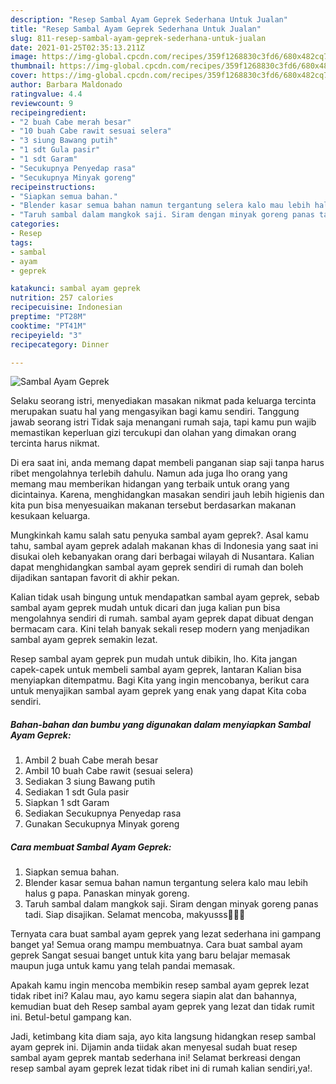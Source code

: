 ```yaml
---
description: "Resep Sambal Ayam Geprek Sederhana Untuk Jualan"
title: "Resep Sambal Ayam Geprek Sederhana Untuk Jualan"
slug: 811-resep-sambal-ayam-geprek-sederhana-untuk-jualan
date: 2021-01-25T02:35:13.211Z
image: https://img-global.cpcdn.com/recipes/359f1268830c3fd6/680x482cq70/sambal-ayam-geprek-foto-resep-utama.jpg
thumbnail: https://img-global.cpcdn.com/recipes/359f1268830c3fd6/680x482cq70/sambal-ayam-geprek-foto-resep-utama.jpg
cover: https://img-global.cpcdn.com/recipes/359f1268830c3fd6/680x482cq70/sambal-ayam-geprek-foto-resep-utama.jpg
author: Barbara Maldonado
ratingvalue: 4.4
reviewcount: 9
recipeingredient:
- "2 buah Cabe merah besar"
- "10 buah Cabe rawit sesuai selera"
- "3 siung Bawang putih"
- "1 sdt Gula pasir"
- "1 sdt Garam"
- "Secukupnya Penyedap rasa"
- "Secukupnya Minyak goreng"
recipeinstructions:
- "Siapkan semua bahan."
- "Blender kasar semua bahan namun tergantung selera kalo mau lebih halus g papa. Panaskan minyak goreng."
- "Taruh sambal dalam mangkok saji. Siram dengan minyak goreng panas tadi. Siap disajikan. Selamat mencoba, makyusss🥰🥰🥰"
categories:
- Resep
tags:
- sambal
- ayam
- geprek

katakunci: sambal ayam geprek 
nutrition: 257 calories
recipecuisine: Indonesian
preptime: "PT28M"
cooktime: "PT41M"
recipeyield: "3"
recipecategory: Dinner

---
```



![Sambal Ayam Geprek](https://img-global.cpcdn.com/recipes/359f1268830c3fd6/680x482cq70/sambal-ayam-geprek-foto-resep-utama.jpg)

Selaku seorang istri, menyediakan masakan nikmat pada keluarga tercinta merupakan suatu hal yang mengasyikan bagi kamu sendiri. Tanggung jawab seorang istri Tidak saja menangani rumah saja, tapi kamu pun wajib memastikan keperluan gizi tercukupi dan olahan yang dimakan orang tercinta harus nikmat.

Di era  saat ini, anda memang dapat membeli panganan siap saji tanpa harus ribet mengolahnya terlebih dahulu. Namun ada juga lho orang yang memang mau memberikan hidangan yang terbaik untuk orang yang dicintainya. Karena, menghidangkan masakan sendiri jauh lebih higienis dan kita pun bisa menyesuaikan makanan tersebut berdasarkan makanan kesukaan keluarga. 



Mungkinkah kamu salah satu penyuka sambal ayam geprek?. Asal kamu tahu, sambal ayam geprek adalah makanan khas di Indonesia yang saat ini disukai oleh kebanyakan orang dari berbagai wilayah di Nusantara. Kalian dapat menghidangkan sambal ayam geprek sendiri di rumah dan boleh dijadikan santapan favorit di akhir pekan.

Kalian tidak usah bingung untuk mendapatkan sambal ayam geprek, sebab sambal ayam geprek mudah untuk dicari dan juga kalian pun bisa mengolahnya sendiri di rumah. sambal ayam geprek dapat dibuat dengan bermacam cara. Kini telah banyak sekali resep modern yang menjadikan sambal ayam geprek semakin lezat.

Resep sambal ayam geprek pun mudah untuk dibikin, lho. Kita jangan capek-capek untuk membeli sambal ayam geprek, lantaran Kalian bisa menyiapkan ditempatmu. Bagi Kita yang ingin mencobanya, berikut cara untuk menyajikan sambal ayam geprek yang enak yang dapat Kita coba sendiri.

<!--inarticleads1-->

##### Bahan-bahan dan bumbu yang digunakan dalam menyiapkan Sambal Ayam Geprek:

1. Ambil 2 buah Cabe merah besar
1. Ambil 10 buah Cabe rawit (sesuai selera)
1. Sediakan 3 siung Bawang putih
1. Sediakan 1 sdt Gula pasir
1. Siapkan 1 sdt Garam
1. Sediakan Secukupnya Penyedap rasa
1. Gunakan Secukupnya Minyak goreng




<!--inarticleads2-->

##### Cara membuat Sambal Ayam Geprek:

1. Siapkan semua bahan.
1. Blender kasar semua bahan namun tergantung selera kalo mau lebih halus g papa. Panaskan minyak goreng.
1. Taruh sambal dalam mangkok saji. Siram dengan minyak goreng panas tadi. Siap disajikan. Selamat mencoba, makyusss🥰🥰🥰




Ternyata cara buat sambal ayam geprek yang lezat sederhana ini gampang banget ya! Semua orang mampu membuatnya. Cara buat sambal ayam geprek Sangat sesuai banget untuk kita yang baru belajar memasak maupun juga untuk kamu yang telah pandai memasak.

Apakah kamu ingin mencoba membikin resep sambal ayam geprek lezat tidak ribet ini? Kalau mau, ayo kamu segera siapin alat dan bahannya, kemudian buat deh Resep sambal ayam geprek yang lezat dan tidak rumit ini. Betul-betul gampang kan. 

Jadi, ketimbang kita diam saja, ayo kita langsung hidangkan resep sambal ayam geprek ini. Dijamin anda tiidak akan menyesal sudah buat resep sambal ayam geprek mantab sederhana ini! Selamat berkreasi dengan resep sambal ayam geprek lezat tidak ribet ini di rumah kalian sendiri,ya!.

